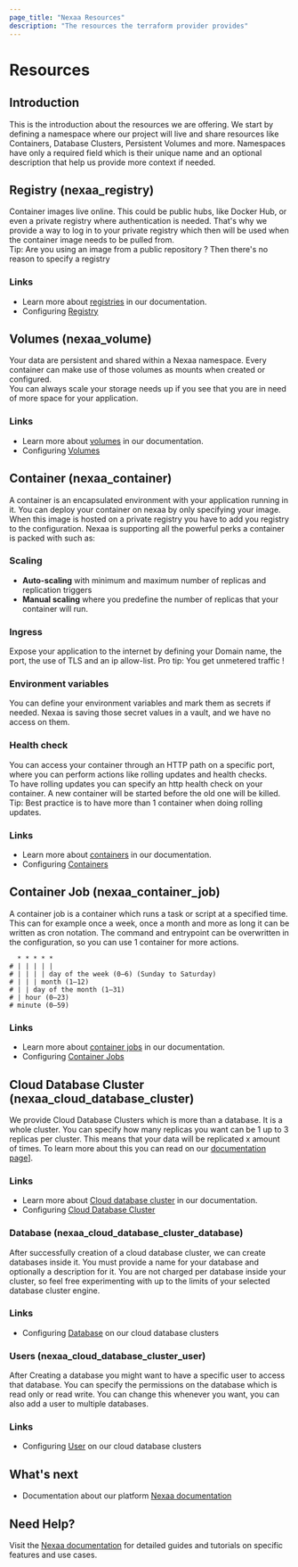 ```yaml
---
page_title: "Nexaa Resources"
description: "The resources the terraform provider provides"
---
```


# Resources
## Introduction
This is the introduction about the resources we are offering. We start by defining a namespace where our project will live
and share resources like Containers, Database Clusters, Persistent Volumes and more. Namespaces have only a required field which is their unique name
and an optional description that help us provide more context if needed.

## Registry (nexaa_registry)
Container images live online. This could be public hubs, like Docker Hub, or even a private registry where authentication is needed.
That's why we provide a way to log in to your private registry which then will be used when the container image needs to be pulled from. <br>
Tip: Are you using an image from a public repository ? Then there's no reason to specify a registry

### Links
- Learn more about [registries][docs_registry] in our documentation.
- Configuring [Registry](../resources/registry.md)

## Volumes (nexaa_volume)
Your data are persistent and shared within a Nexaa namespace. Every container can make use of those volumes as mounts when created or configured. <br>
You can always scale your storage needs up if you see that you are in need of more space for your application.

### Links
- Learn more about [volumes][docs_volumes] in our documentation.
- Configuring [Volumes](../resources/volume.md)

## Container (nexaa_container)
A container is an encapsulated environment with your application running in it. You can deploy your container on nexaa by only specifying your image. When this image is hosted on a private registry you have to add you registry to the configuration.
Nexaa is supporting all the powerful perks a container is packed with such as:
### Scaling 
- **Auto-scaling** with minimum and maximum number of replicas and replication triggers
- **Manual scaling** where you predefine the number of replicas that your container will run.

### Ingress
Expose your application to the internet by defining your Domain name, the port, the use of TLS and an ip allow-list. Pro tip: You get unmetered traffic ! 

### Environment variables
You can define your environment variables and mark them as secrets if needed. Nexaa is saving those secret values in a vault, and we have no access on them.

### Health check
You can access your container through an HTTP path on a specific port, where you can perform actions like rolling updates and health checks. <br>
To have rolling updates you can specify an http health check on your container. A new container will be started before the old one will be killed. Tip: Best practice is to have more than 1 container when doing rolling updates.


### Links
- Learn more about [containers][docs_container] in our documentation.
- Configuring [Containers](../resources/container.md)

## Container Job (nexaa_container_job)
A container job is a container which runs a task or script at a specified time. 
This can for example once a week, once a month and more as long it can be written as cron notation. 
The command and entrypoint can be overwritten in the configuration, so you can use 1 container for more actions.
```text
  * * * * *
# | | | | |
# | | | | day of the week (0–6) (Sunday to Saturday) 
# | | | month (1–12)             
# | | day of the month (1–31)
# | hour (0–23)
# minute (0–59)
```
### Links
- Learn more about [container jobs][docs_container_job] in our documentation.
- Configuring [Container Jobs](../resources/container_job.md)

## Cloud Database Cluster (nexaa_cloud_database_cluster)
We provide Cloud Database Clusters which is more than a database. It is a whole cluster. You can specify how many replicas you want
can be 1 up to 3 replicas per cluster. This means that your data will be replicated x amount of times. To learn more about this you can read on our [documentation page][docs_cloud_database_cluster]].

### Links
- Learn more about [Cloud database cluster][docs_cloud_database_cluster] in our documentation.
- Configuring [Cloud Database Cluster](../resources/cloud_database_cluster.md)

### Database (nexaa_cloud_database_cluster_database)
After successfully creation of a cloud database cluster, we can create databases inside it. You must provide a name for your database and optionally a description for it. 
You are not charged per database inside your cluster, so feel free experimenting with up to the limits of your selected database cluster engine.


### Links
- Configuring [Database](../resources/cloud_database_cluster_database.md) on our cloud database clusters

### Users (nexaa_cloud_database_cluster_user)
After Creating a database you might want to have a specific user to access that database. You can specify the permissions on the database which is read only or read write.
You can change this whenever you want, you can also add a user to multiple databases.

### Links
- Configuring [User](../resources/cloud_database_cluster_user.md) on our cloud database clusters


## What's next
- Documentation about our platform [Nexaa documentation][docs]

## Need Help?
Visit the [Nexaa documentation][docs] for detailed guides and tutorials on specific features and use cases.

[docs]: https://docs.nexaa.io/?utm_source=terraform
[docs_container]: https://docs.nexaa.io/serverless-containers/containers/?utm_source=terraform
[docs_container_job]: https://docs.nexaa.io/serverless-containers/container-jobs/?utm_source=terraform
[docs_volumes]: https://docs.nexaa.io/serverless-containers/persistent-storage/?utm_source=terraform
[docs_registry]: https://docs.nexaa.io/serverless-containers/registries/?utm_source=terraform
[docs_cloud_database_cluster]: https://docs.nexaa.io/cloud-databases/introduction/?utm_source=terraform
